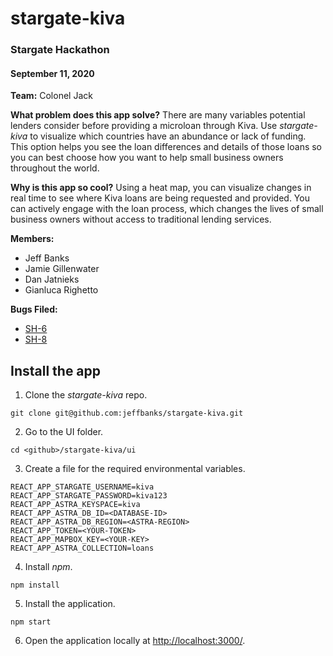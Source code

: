 # stargate-kiva
### Stargate Hackathon
#### September 11, 2020

**Team:** Colonel Jack

**What problem does this app solve?**
There are many variables potential lenders consider before providing a microloan through Kiva. Use *stargate-kiva* to visualize which countries have an abundance or lack of funding. This option helps you see the loan differences and details of those loans so you can best choose how you want to help small business owners throughout the world.

**Why is this app so cool?**
Using a heat map, you can visualize changes in real time to see where Kiva loans are being requested and provided. 
You can actively engage with the loan process, which changes the lives of small business owners without access to traditional lending services.

**Members:**
* Jeff Banks
* Jamie Gillenwater
* Dan Jatnieks
* Gianluca Righetto

**Bugs Filed:**
* [SH-6](https://datastax.jira.com/browse/SH-6)
* [SH-8](https://datastax.jira.com/browse/SH-8)

## Install the app
1. Clone the *stargate-kiva* repo.
```
git clone git@github.com:jeffbanks/stargate-kiva.git
```
2. Go to the UI folder.
```
cd <github>/stargate-kiva/ui
```
3. Create a file for the required environmental variables.
```
REACT_APP_STARGATE_USERNAME=kiva
REACT_APP_STARGATE_PASSWORD=kiva123
REACT_APP_ASTRA_KEYSPACE=kiva
REACT_APP_ASTRA_DB_ID=<DATABASE-ID>
REACT_APP_ASTRA_DB_REGION=<ASTRA-REGION>
REACT_APP_TOKEN=<YOUR-TOKEN>
REACT_APP_MAPBOX_KEY=<YOUR-KEY>
REACT_APP_ASTRA_COLLECTION=loans
```
4. Install *npm*.
```
npm install
```
5. Install the application.
```
npm start
```
6. Open the application locally at [http://localhost:3000/](http://localhost:3000/).

